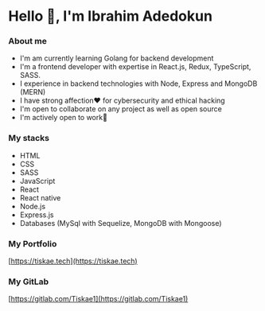 # Hello 👋, I'm Ibrahim Adedokun

### About me

- I'm am currently learning Golang for backend development
- I'm a frontend developer with expertise in React.js, Redux, TypeScript, SASS.
- I experience in backend technologies with Node, Express and MongoDB (MERN)
- I have strong affection❤ for cybersecurity and ethical hacking
- I'm open to collaborate on any project as well as open source
- I'm actively open to work💪

### My stacks

- HTML
- CSS
- SASS
- JavaScript
- React
- React native
- Node.js
- Express.js
- Databases (MySql with Sequelize, MongoDB with Mongoose)

### My Portfolio

[https://tiskae.tech](https://tiskae.tech)

### My GitLab

[https://gitlab.com/Tiskae1](https://gitlab.com/Tiskae1)
